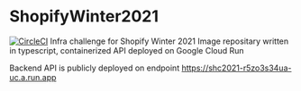# ShopifyWinter2021
[![CircleCI](https://circleci.com/gh/madhur4444/ShopifyWinter2021?style=svg)](https://app.circleci.com/gh/madhur4444/ShopifyWinter2021)
Infra challenge for Shopify Winter 2021
Image repositary written in typescript, containerized API deployed on Google Cloud Run

Backend API is publicly deployed on endpoint https://shc2021-r5zo3s34ua-uc.a.run.app

